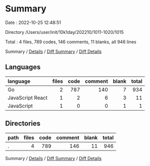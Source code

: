 # Summary

Date : 2022-10-25 12:48:51

Directory /Users/user/init/10k1day/202210/1011-1020/1015

Total : 4 files,  789 codes, 146 comments, 11 blanks, all 946 lines

Summary / [Details](details.md) / [Diff Summary](diff.md) / [Diff Details](diff-details.md)

## Languages
| language | files | code | comment | blank | total |
| :--- | ---: | ---: | ---: | ---: | ---: |
| Go | 2 | 787 | 140 | 7 | 934 |
| JavaScript React | 1 | 2 | 6 | 3 | 11 |
| JavaScript | 1 | 0 | 0 | 1 | 1 |

## Directories
| path | files | code | comment | blank | total |
| :--- | ---: | ---: | ---: | ---: | ---: |
| . | 4 | 789 | 146 | 11 | 946 |

Summary / [Details](details.md) / [Diff Summary](diff.md) / [Diff Details](diff-details.md)